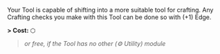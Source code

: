 Your Tool is capable of shifting into a more suitable tool for crafting. Any Crafting checks you make with this Tool can be done so with (+1) Edge.


**\> Cost:** ⬡
> *or free, if the Tool has no other (⚙ Utility) module*
